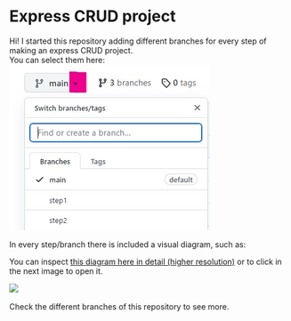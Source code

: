 <h1>Express CRUD project</h1>
Hi!
I started this repository adding different branches for every step of making an express CRUD project.<br>
You can select them here:<br>
<img src="https://raw.githubusercontent.com/javideas/express-crud/main/GuidBranches.jpg"><br>

In every step/branch there is included a visual diagram, such as: <br>

You can inspect <a href="https://docs.google.com/drawings/d/1b9lUdwNBt1LtKEkkRXBl2uXsCa7YH4kK1ktSBiGpCt0/edit?usp=sharing">this diagram here in detail (higher resolution)</a> or to click in the next image to open it.

<img src="https://docs.google.com/drawings/d/e/2PACX-1vTopsoLbtrRQpLXw-Pnw9Q_sWQF-YK2DgpTCkyyYtHcPL1JT9VZd7D5YWQz8v0caxUsyqqQxAJQh_4w/pub?w=5700&amp;h=2580">

Check the different branches of this repository to see more.
